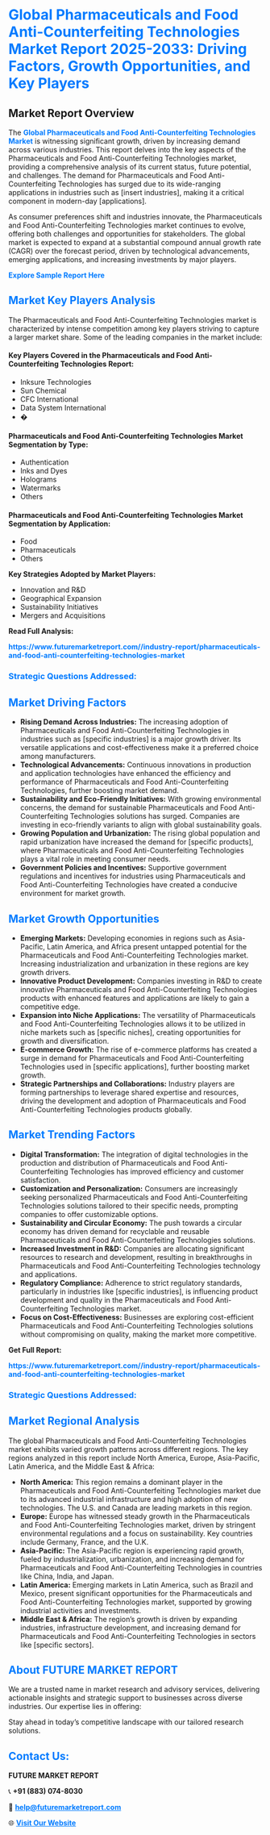 <h1 style="color: #007BFF;">Global Pharmaceuticals and Food Anti-Counterfeiting Technologies Market Report 2025-2033: Driving Factors, Growth Opportunities, and Key Players</h1>

<section id="overview">
<h2>Market Report Overview</h2>
<p>The <a href="https://www.futuremarketreport.com//industry-report/pharmaceuticals-and-food-anti-counterfeiting-technologies-market" style="color: #007BFF; text-decoration: none;"><strong>Global Pharmaceuticals and Food Anti-Counterfeiting Technologies Market</strong></a> is witnessing significant growth, driven by increasing demand across various industries. This report delves into the key aspects of the Pharmaceuticals and Food Anti-Counterfeiting Technologies market, providing a comprehensive analysis of its current status, future potential, and challenges. The demand for Pharmaceuticals and Food Anti-Counterfeiting Technologies has surged due to its wide-ranging applications in industries such as [insert industries], making it a critical component in modern-day [applications].</p>
<p>As consumer preferences shift and industries innovate, the Pharmaceuticals and Food Anti-Counterfeiting Technologies market continues to evolve, offering both challenges and opportunities for stakeholders. The global market is expected to expand at a substantial compound annual growth rate (CAGR) over the forecast period, driven by technological advancements, emerging applications, and increasing investments by major players.</p>
</section>

<section id="overview">
<p><a href="https://www.futuremarketreport.com//request-sample/reportId=57505" style="color: #007BFF; text-decoration: none;"><strong>Explore Sample Report Here</strong></a></p>
</section>

<section id="key-players">
<h2 style="color: #007BFF;">Market Key Players Analysis</h2>
<p>The Pharmaceuticals and Food Anti-Counterfeiting Technologies market is characterized by intense competition among key players striving to capture a larger market share. Some of the leading companies in the market include:</p>
<h4>Key Players Covered in the Pharmaceuticals and Food Anti-Counterfeiting Technologies Report:</h4>
<ul><li>Inksure Technologies</li><li>Sun Chemical</li><li>CFC International</li><li>Data System International</li><li>�</li></ul>
<h4>Pharmaceuticals and Food Anti-Counterfeiting Technologies Market Segmentation by Type:</h4>
<ul><li>Authentication</li><li>Inks and Dyes</li><li>Holograms</li><li>Watermarks</li><li>Others</li></ul>

<h4>Pharmaceuticals and Food Anti-Counterfeiting Technologies Market Segmentation by Application:</h4>
<ul><li>Food</li><li>Pharmaceuticals</li><li>Others</li></ul>
<p><strong>Key Strategies Adopted by Market Players:</strong></p>
<ul>
<li>Innovation and R&D</li>
<li>Geographical Expansion</li>
<li>Sustainability Initiatives</li>
<li>Mergers and Acquisitions</li>
</ul>
</section>

<section>
<p><strong>Read Full Analysis: </strong></p><a href="https://www.futuremarketreport.com//industry-report/pharmaceuticals-and-food-anti-counterfeiting-technologies-market" style="color: #007BFF; text-decoration: none;"><strong>https://www.futuremarketreport.com//industry-report/pharmaceuticals-and-food-anti-counterfeiting-technologies-market</strong></a>
<h3 style="color: #007BFF;">Strategic Questions Addressed:</h3>
</section>

<section id="driving-factors">
<h2 style="color: #007BFF;">Market Driving Factors</h2>
<ul>
<li><strong>Rising Demand Across Industries:</strong> The increasing adoption of Pharmaceuticals and Food Anti-Counterfeiting Technologies in industries such as [specific industries] is a major growth driver. Its versatile applications and cost-effectiveness make it a preferred choice among manufacturers.</li>
<li><strong>Technological Advancements:</strong> Continuous innovations in production and application technologies have enhanced the efficiency and performance of Pharmaceuticals and Food Anti-Counterfeiting Technologies, further boosting market demand.</li>
<li><strong>Sustainability and Eco-Friendly Initiatives:</strong> With growing environmental concerns, the demand for sustainable Pharmaceuticals and Food Anti-Counterfeiting Technologies solutions has surged. Companies are investing in eco-friendly variants to align with global sustainability goals.</li>
<li><strong>Growing Population and Urbanization:</strong> The rising global population and rapid urbanization have increased the demand for [specific products], where Pharmaceuticals and Food Anti-Counterfeiting Technologies plays a vital role in meeting consumer needs.</li>
<li><strong>Government Policies and Incentives:</strong> Supportive government regulations and incentives for industries using Pharmaceuticals and Food Anti-Counterfeiting Technologies have created a conducive environment for market growth.</li>
</ul>
</section>

<section id="growth-opportunities">
<h2 style="color: #007BFF;">Market Growth Opportunities</h2>
<ul>
<li><strong>Emerging Markets:</strong> Developing economies in regions such as Asia-Pacific, Latin America, and Africa present untapped potential for the Pharmaceuticals and Food Anti-Counterfeiting Technologies market. Increasing industrialization and urbanization in these regions are key growth drivers.</li>
<li><strong>Innovative Product Development:</strong> Companies investing in R&D to create innovative Pharmaceuticals and Food Anti-Counterfeiting Technologies products with enhanced features and applications are likely to gain a competitive edge.</li>
<li><strong>Expansion into Niche Applications:</strong> The versatility of Pharmaceuticals and Food Anti-Counterfeiting Technologies allows it to be utilized in niche markets such as [specific niches], creating opportunities for growth and diversification.</li>
<li><strong>E-commerce Growth:</strong> The rise of e-commerce platforms has created a surge in demand for Pharmaceuticals and Food Anti-Counterfeiting Technologies used in [specific applications], further boosting market growth.</li>
<li><strong>Strategic Partnerships and Collaborations:</strong> Industry players are forming partnerships to leverage shared expertise and resources, driving the development and adoption of Pharmaceuticals and Food Anti-Counterfeiting Technologies products globally.</li>
</ul>
</section>

<section id="trending-factors">
<h2 style="color: #007BFF;">Market Trending Factors</h2>
<ul>
<li><strong>Digital Transformation:</strong> The integration of digital technologies in the production and distribution of Pharmaceuticals and Food Anti-Counterfeiting Technologies has improved efficiency and customer satisfaction.</li>
<li><strong>Customization and Personalization:</strong> Consumers are increasingly seeking personalized Pharmaceuticals and Food Anti-Counterfeiting Technologies solutions tailored to their specific needs, prompting companies to offer customizable options.</li>
<li><strong>Sustainability and Circular Economy:</strong> The push towards a circular economy has driven demand for recyclable and reusable Pharmaceuticals and Food Anti-Counterfeiting Technologies solutions.</li>
<li><strong>Increased Investment in R&D:</strong> Companies are allocating significant resources to research and development, resulting in breakthroughs in Pharmaceuticals and Food Anti-Counterfeiting Technologies technology and applications.</li>
<li><strong>Regulatory Compliance:</strong> Adherence to strict regulatory standards, particularly in industries like [specific industries], is influencing product development and quality in the Pharmaceuticals and Food Anti-Counterfeiting Technologies market.</li>
<li><strong>Focus on Cost-Effectiveness:</strong> Businesses are exploring cost-efficient Pharmaceuticals and Food Anti-Counterfeiting Technologies solutions without compromising on quality, making the market more competitive.</li>
</ul>
</section>

<section>
<p><strong>Get Full Report: </strong></p><a href="https://www.futuremarketreport.com//industry-report/pharmaceuticals-and-food-anti-counterfeiting-technologies-market" style="color: #007BFF; text-decoration: none;"><strong>https://www.futuremarketreport.com//industry-report/pharmaceuticals-and-food-anti-counterfeiting-technologies-market</strong></a>
<h3 style="color: #007BFF;">Strategic Questions Addressed:</h3>
</section>


<section id="regional-analysis">
<h2 style="color: #007BFF;">Market Regional Analysis</h2>
<p>The global Pharmaceuticals and Food Anti-Counterfeiting Technologies market exhibits varied growth patterns across different regions. The key regions analyzed in this report include North America, Europe, Asia-Pacific, Latin America, and the Middle East & Africa:</p>
<ul>
<li><strong>North America:</strong> This region remains a dominant player in the Pharmaceuticals and Food Anti-Counterfeiting Technologies market due to its advanced industrial infrastructure and high adoption of new technologies. The U.S. and Canada are leading markets in this region.</li>
<li><strong>Europe:</strong> Europe has witnessed steady growth in the Pharmaceuticals and Food Anti-Counterfeiting Technologies market, driven by stringent environmental regulations and a focus on sustainability. Key countries include Germany, France, and the U.K.</li>
<li><strong>Asia-Pacific:</strong> The Asia-Pacific region is experiencing rapid growth, fueled by industrialization, urbanization, and increasing demand for Pharmaceuticals and Food Anti-Counterfeiting Technologies in countries like China, India, and Japan.</li>
<li><strong>Latin America:</strong> Emerging markets in Latin America, such as Brazil and Mexico, present significant opportunities for the Pharmaceuticals and Food Anti-Counterfeiting Technologies market, supported by growing industrial activities and investments.</li>
<li><strong>Middle East & Africa:</strong> The region’s growth is driven by expanding industries, infrastructure development, and increasing demand for Pharmaceuticals and Food Anti-Counterfeiting Technologies in sectors like [specific sectors].</li>
</ul>
</section>

<footer>
<h2 style="color: #007BFF;">About FUTURE MARKET REPORT</h2>
<p>We are a trusted name in market research and advisory services, delivering actionable insights and strategic support to businesses across diverse industries. Our expertise lies in offering:</p>

<p>Stay ahead in today’s competitive landscape with our tailored research solutions.</p>

<h2 style="color: #007BFF;">Contact Us:</h2>
<p><strong>FUTURE MARKET REPORT</strong></p>
<p>📞 <strong>+91 (883) 074-8030</strong></p>
<p>📧 <strong><a href="mailto:help@futuremarketreport.com" style="color: #007BFF;">help@futuremarketreport.com</a></strong></p>
<p>🌐 <strong><a href="https://www.futuremarketreport.com/" style="color: #007BFF;">Visit Our Website</a></strong></p>
</footer>